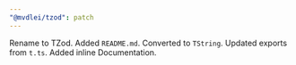 ```yaml
---
"@mvdlei/tzod": patch
---
```


Rename to TZod. Added `README.md`. Converted to `TString`. Updated exports from `t.ts`. Added inline Documentation.
